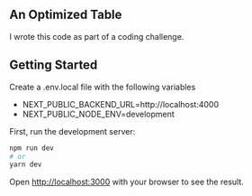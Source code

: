 ## An Optimized Table

I wrote this code as part of a coding challenge.

## Getting Started

Create a .env.local file with the following variables

- NEXT_PUBLIC_BACKEND_URL=http://localhost:4000
- NEXT_PUBLIC_NODE_ENV=development

First, run the development server:

```bash
npm run dev
# or
yarn dev
```

Open [http://localhost:3000](http://localhost:3000) with your browser to see the result.
